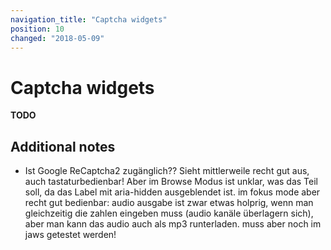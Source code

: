 ```yaml
---
navigation_title: "Captcha widgets"
position: 10
changed: "2018-05-09"
---
```


# Captcha widgets

**TODO**



## Additional notes

- Ist Google ReCaptcha2 zugänglich?? Sieht mittlerweile recht gut aus, auch tastaturbedienbar! Aber im Browse Modus ist unklar, was das Teil soll, da das Label mit aria-hidden ausgeblendet ist. im fokus mode aber recht gut bedienbar: audio ausgabe ist zwar etwas holprig, wenn man gleichzeitig die zahlen eingeben muss (audio kanäle überlagern sich), aber man kann das audio auch als mp3 runterladen. muss aber noch im jaws getestet werden!